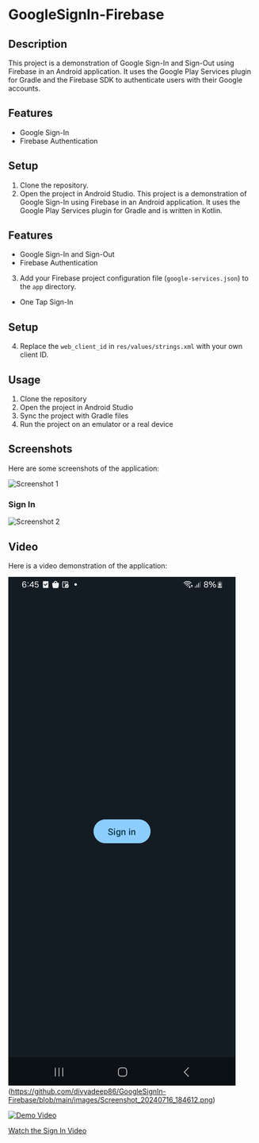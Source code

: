 # GoogleSignIn-Firebase

## Description

This project is a demonstration of Google Sign-In and Sign-Out using Firebase in an Android application. It uses the Google Play Services plugin for Gradle and the Firebase SDK to authenticate users with their Google accounts.

## Features

- Google Sign-In
- Firebase Authentication

## Setup

1. Clone the repository.
2. Open the project in Android Studio.
   This project is a demonstration of Google Sign-In using Firebase in an Android application. It uses the Google Play Services plugin for Gradle and is written in Kotlin.

## Features

- Google Sign-In and Sign-Out
- Firebase Authentication
3. Add your Firebase project configuration file (`google-services.json`) to the `app` directory.
- One Tap Sign-In

## Setup

4. Replace the `web_client_id` in `res/values/strings.xml` with your own client ID.

## Usage

1. Clone the repository
2. Open the project in Android Studio
3. Sync the project with Gradle files
4. Run the project on an emulator or a real device

## Screenshots

Here are some screenshots of the application:

![Screenshot 1](path_to_screenshot_1.png)
### Sign In

![Screenshot 2](path_to_screenshot_2.png)

## Video

Here is a video demonstration of the application:

![Sign In Screenshot](https://github.com/divyadeep86/GoogleSignIn-Firebase/blob/main/images/Screenshot_20240716_184531.png)(https://github.com/divyadeep86/GoogleSignIn-Firebase/blob/main/images/Screenshot_20240716_184612.png)

[![Demo Video](path_to_video_thumbnail.png)](https://github.com/divyadeep86/GoogleSignIn-Firebase/blob/main/images/Screen_recording_20240716_184702.mp4)

[Watch the Sign In Video](https://github.com/divyadeep86/GoogleSignIn-Firebase/blob/main/images/Screen_recording_20240716_184702.mp4)

